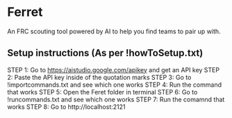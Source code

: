 # Ferret
An FRC scouting tool powered by AI to help you find teams to pair up with.

## Setup instructions (As per !howToSetup.txt)
STEP 1: Go to https://aistudio.google.com/apikey and get an API key
STEP 2: Paste the API key inside of the quotation marks
STEP 3: Go to !importcommands.txt and see which one works
STEP 4: Run the command that works
STEP 5: Open the Feret folder in terminal
STEP 6: Go to !runcommands.txt and see which one works
STEP 7: Run the comamnd that works
STEP 8: Go to http://localhost:2121
